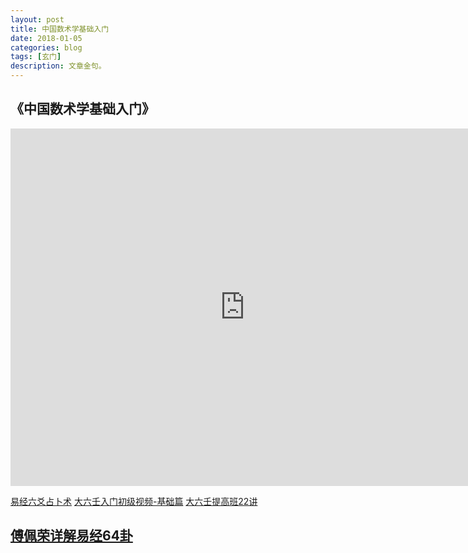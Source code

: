 ```yaml
---
layout: post
title: 中国数术学基础入门
date: 2018-01-05
categories: blog
tags: [玄门]
description: 文章金句。
---
```


## 《中国数术学基础入门》
<center><p><iframe id="b" class="b video_pc" src="https://static.hdslb.com/miniloader.swf?cid=24721289&aid=15187264" frameborder="0" width="750" height="572" allowfullscreen="true"></iframe></p>
</center>

[易经六爻占卜术](https://www.bilibili.com/video/av11213909/)
[大六壬入门初级视频-基础篇](https://www.bilibili.com/video/av14732315/)
[大六壬提高班22讲](https://www.bilibili.com/video/av12182721/)

## [傅佩荣详解易经64卦](https://www.bilibili.com/video/av3569370/)

